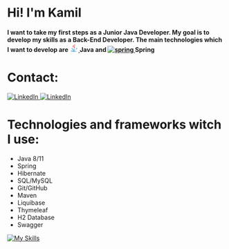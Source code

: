 
# Hi! I'm Kamil
#### I want to take my first steps as a Junior Java Developer. My goal is to develop my skills as a Back-End Developer. The main technologies which I want to develop are  <a href="https://www.java.com" target="_blank" rel="noreferrer"> <img src="https://raw.githubusercontent.com/devicons/devicon/master/icons/java/java-original.svg" alt="java" width="20" height="20"/> </a> Java and  <a href="https://spring.io/" target="_blank" rel="noreferrer"> <img src="https://www.vectorlogo.zone/logos/springio/springio-icon.svg" alt="spring" width="20" height="20"/> </a> Spring

# Contact:
<p align="left">
  <a href="https://www.linkedin.com/in/kamil-frant">
    <img alt="LinkedIn" title="LinkedIn" height="48" width="48" src="assets/linkedin.svg">
  </a>
  <a href="https://www.linkedin.com/in/kamil-frant">
    <img alt="LinkedIn" title="LinkedIn" height="48" width="48" src="assets/linkedin.svg">
  </a>
</p>

# Technologies and frameworks witch I use:

* Java 8/11
* Spring
* Hibernate
* SQL/MySQL
* Git/GitHub
* Maven
* Liquibase
* Thymeleaf
* H2 Database
* Swagger


[![My Skills](https://skills.thijs.gg/icons?i=js,html,css,wasm)](https://skills.thijs.gg)
